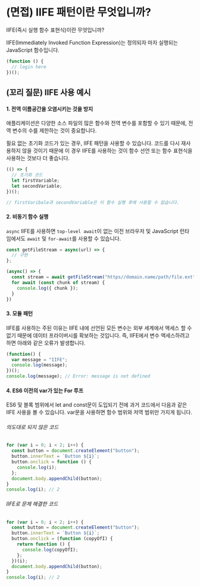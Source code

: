 # (면접) IIFE 패턴이란 무엇입니까?

IIFE(즉시 실행 함수 표현식)이란 무엇입니까?

IIFE(Immediately Invoked Function Expression)는 정의되자 마자 실행되는 JavaScript 함수입니다.  

```javascript
(function () {
  // login here
})();
```

  

## (꼬리 질문) IIFE 사용 예시

#### 1. 전역 이름공간을 오염시키는 것을 방지

애플리케이션은 다양한 소스 파일의 많은 함수와 전역 변수를 포함할 수 있기 때문에, 전역 변수의 수를 제한하는 것이 중요합니다.  

필요 없는 초기화 코드가 있는 경우, IIFE 패턴을 사용할 수 있습니다. 코드를 다시 재사용하지 않을 것이기 때문에 이 경우 IIFE를 사용하는 것이 함수 선언 또는 함수 표현식을 사용하는 것보다 더 좋습니다.

```javascript
(() => {
  // 초기화 코드
  let firstVariable;
  let secondVariable;
})();

// firstVaribale과 secondVariable은 이 함수 실행 후에 사용할 수 없습니다.
```

  

#### 2. 비동기 함수 실행

`async` IIFE를 사용하면 `top-level await`이 없는 이전 브라우저 및  JavaScript 런타임에서도 `await` 및 `for-await`를 사용할 수 있습니다.  

```javascript
const getFileStream = async(url) => {
  // 구현  
};

(async() => {
  const stream = await getFileStream("https//domain.name/path/file.ext");
  for await (const chunk of stream) {
    console.log({ chunk });
  }
})
```

  

#### 3. 모듈 패턴

IIFE를 사용하는 주된 이유는 IIFE 내에 선언된 모든 변수는 외부 세계에서 액세스 할 수 없기 때문에 데이터 프라이버시를 확보하는 것입니다. 즉, IIFE에서 변수 액세스하려고 하면 아래와 같은 오류가 발생합니다.

```javascript
(function() {
  var message = "IIFE";
  console.log(message);
})();
console.log(message); // Error: message is not defined
```

  

#### 4. ES6 이전의 var가 있는 For 루프

ES6 및 블록 범위에서 let and const문이 도입되기 전에 과거 코드에서 다음과 같은 IIFE 사용을 볼 수 있습니다. var문을 사용하면 함수 범위와 저역 범위만 가지게 됩니다.

###### 의도대로 되지 않은 코드

```javascript
for (var i = 0; i < 2; i++) {
  const button = document.createElement("button");
  button.innerText = `Button ${i}`;
  button.onclick = function () {
    console.log(i);
  };
  document.body.appendChild(button);
}
console.log(i); // 2
```

###### IIFE로 문제 해결한 코드

```javascript
for (var i = 0; i < 2; i++) {
  const button = document.createElement("button");
  button.innerText = `Button ${i}`;
  button.onclick = (function (copyOfI) {
    return function () {
      console.log(copyOfI);
    };
  })(i);
  document.body.appendChild(button);
}
console.log(i); // 2
```
